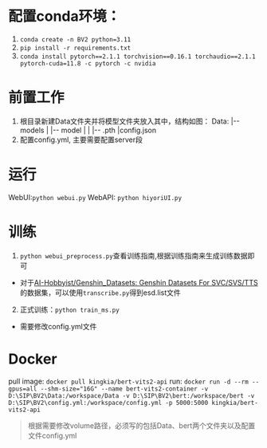 # 配置conda环境：
1. `conda create -n BV2 python=3.11`
2. `pip install -r requirements.txt`
3. `conda install pytorch==2.1.1 torchvision==0.16.1 torchaudio==2.1.1 pytorch-cuda=11.8 -c pytorch -c nvidia`

# 前置工作
1. 根目录新建Data文件夹并将模型文件夹放入其中，结构如图：
   Data:
        |-- models
        |   |-- model
        |   |   |-- .pth
        |config.json
2. 配置config.yml, 主要需要配置server段

# 运行
WebUI:`python webui.py`
WebAPI: `python hiyoriUI.py`

# 训练
1. `python webui_preprocess.py`查看训练指南,根据训练指南来生成训练数据即可
- 对于[AI-Hobbyist/Genshin_Datasets: Genshin Datasets For SVC/SVS/TTS](https://github.com/AI-Hobbyist/Genshin_Datasets)的数据集，可以使用`transcribe.py`得到esd.list文件

2. 正式训练：`python train_ms.py`
- 需要修改config.yml文件

# Docker
pull image: `docker pull kingkia/bert-vits2-api`
run: `docker run -d --rm --gpus=all --shm-size="16G" --name bert-vits2-container -v D:\SIP\BV2\Data:/workspace/Data -v D:\SIP\BV2\bert:/workspace/bert -v D:\SIP\BV2\config.yml:/workspace/config.yml -p 5000:5000 kingkia/bert-vits2-api`
> 根据需要修改volume路径，必须写的包括Data、bert两个文件夹以及配置文件config.yml
